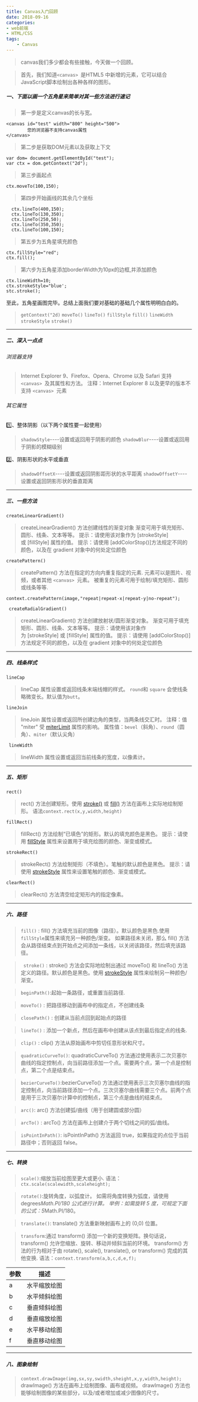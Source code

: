 ```yaml
---
title: Canvas入门回顾
date: 2018-09-16
categories:
- web前端
- HTML/CSS
tags: 
    - Canvas
---
```

>canvas我们多少都会有些接触，今天做一个回顾。

>首先，我们知道`<canvas> `是HTML5 中新增的元素，它可以结合JavaScript脚本绘制出各种各样的图形。

#####  一、下面以画一个五角星来简单对其一些方法进行速记
>第一步是定义canvas的长与宽。
```
<canvas id="test" width="800" height="500">
        您的浏览器不支持canvas属性
</canvas>
```
>第二步是获取DOM元素以及获取上下文
```
var dom= document.getElementById("test");
var ctx = dom.getContext("2d");
```
<!--more-->
>第三步画起点
```
ctx.moveTo(100,150);
```
>第四步开始画线的其余几个坐标
```
  ctx.lineTo(400,150);
  ctx.lineTo(130,350);
  ctx.lineTo(250,50);
  ctx.lineTo(350,350);
  ctx.lineTo(100,150);
```
>第五步为五角星填充颜色
```
ctx.fillStyle="red";
ctx.fill();
```
>第六步为五角星添加borderWidth为10px的边框,并添加颜色
```
ctx.lineWidth=10;
ctx.strokeStyle="blue';
stc.stroke();
```
 至此，五角星画图完毕。总结上面我们要对基础的基础几个属性明明白白的。
>`getContext("2d)`
`moveTo()`
`lineTo()`
`fillStyle`
`fill()`
`lineWidth`
`strokeStyle`
`stroke()`

---
##### 二、深入一点点
###### 浏览器支持
>Internet Explorer 9、Firefox、Opera、Chrome 以及 Safari 支持 `<canvas> `及其属性和方法。
注释：Internet Explorer 8 以及更早的版本不支持 `<canvas> `元素
###### 其它属性
1️⃣、整体阴影（以下两个属性要一起使用）
>`shadowStyle`----设置或返回用于阴影的颜色
>`shadowBlur`----设置或返回用于阴影的模糊级别

2️⃣、阴影形状的水平或垂直
>`shadowOffsetX`----设置或返回阴影距形状的水平距离
>`shadowOffsetY`----设置或返回阴影形状的垂直距离
---
##### 三、一些方法
`createLinearGradient() `
>createLinearGradient() 方法创建线性的渐变对象
渐变可用于填充矩形、圆形、线条、文本等等。
提示：请使用该对象作为 [strokeStyle]或 [fillStyle] 属性的值。
提示：请使用 [addColorStop()]方法规定不同的颜色，以及在 gradient 对象中的何处定位颜色

`createPattern()`
>createPattern() 方法在指定的方向内重复指定的元素.
元素可以是图片、视频，或者其他 `<canvas> `元素。
被重复的元素可用于绘制/填充矩形、圆形或线条等等.
```
context.createPattern(image,"repeat|repeat-x|repeat-y|no-repeat");
```
` createRadialGradient()`
>createLinearGradient() 方法创建放射状/圆形渐变对象。
渐变可用于填充矩形、圆形、线条、文本等等。
提示：请使用该对象作为 [strokeStyle] 或 [fillStyle] 属性的值。
提示：请使用 [addColorStop()]方法规定不同的颜色，以及在 gradient 对象中的何处定位颜色

---
##### 四、线条样式
`lineCap`
>lineCap 属性设置或返回线条末端线帽的样式。
`round`和 `square` 会使线条略微变长。默认值为`butt`。

`lineJoin`
>lineJoin 属性设置或返回所创建边角的类型，当两条线交汇时。
注释：值 "miter" 受 [miterLimit](http://www.w3school.com.cn/tags/canvas_miterlimit.asp "HTML 5 canvas miterLimit 属性") 属性的影响。
属性值：`bevel`（斜角）、`round`（圆角）、`miter`（默认尖角）

` lineWidth`
>lineWidth 属性设置或返回当前线条的宽度，以像素计。
---
##### 五、矩形
`rect()`
>rect() 方法创建矩形。使用 [stroke()](http://www.w3school.com.cn/tags/canvas_stroke.asp "HTML5 canvas stroke() 方法") 或 [fill()](http://www.w3school.com.cn/tags/canvas_fill.asp "HTML5 canvas fill() 方法") 方法在画布上实际地绘制矩形。
>语法`context.rect(x,y,width,height)`

`fillRect()`
>fillRect() 方法绘制“已填色”的矩形。默认的填充颜色是黑色。
提示：请使用 [fillStyle](http://www.w3school.com.cn/tags/canvas_fillstyle.asp "HTML5 canvas fillStyle 属性") 属性来设置用于填充绘图的颜色、渐变或模式。

`strokeRect()`
>strokeRect() 方法绘制矩形（不填色）。笔触的默认颜色是黑色。
提示：请使用 [strokeStyle](http://www.w3school.com.cn/tags/canvas_strokestyle.asp "HTML 5 canvas strokeStyle 属性") 属性来设置笔触的颜色、渐变或模式。

`clearRect()`
>clearRect() 方法清空给定矩形内的指定像素。
---
##### 六、路径

>`fill()` : fill() 方法填充当前的图像（路径）。默认颜色是黑色.使用` fillStyle `属性来填充另一种颜色/渐变。
如果路径未关闭，那么 fill() 方法会从路径结束点到开始点之间添加一条线，以关闭该路径，然后填充该路径。

>` stroke()` : stroke() 方法会实际地绘制出通过 moveTo() 和 lineTo() 方法定义的路径。默认颜色是黑色。使用 [strokeStyle](http://www.w3school.com.cn/tags/canvas_strokestyle.asp "HTML5 canvas strokeStyle 属性") 属性来绘制另一种颜色/渐变。

>`beginPath()`:起始一条路径，或重置当前路径.

>`moveTo()` : 把路径移动到画布中的指定点，不创建线条

>`closePath()` : 创建从当前点回到起始点的路径

>`lineTo()` : 添加一个新点，然后在画布中创建从该点到最后指定点的线条.

>`clip()` : clip() 方法从原始画布中剪切任意形状和尺寸。

>`quadraticCurveTo()`: quadraticCurveTo() 方法通过使用表示二次贝塞尔曲线的指定控制点，向当前路径添加一个点。需要两个点，第一个点是控制点，第二个点是结束点。

>`bezierCurveTo()`:bezierCurveTo() 方法通过使用表示三次贝塞尔曲线的指定控制点，向当前路径添加一个点。三次贝塞尔曲线需要三个点。前两个点是用于三次贝塞尔计算中的控制点，第三个点是曲线的结束点。

>`arc()`: arc() 方法创建弧/曲线（用于创建圆或部分圆）

>`arcTo()` : arcTo() 方法在画布上创建介于两个切线之间的弧/曲线。

>`isPointInPath()`: isPointInPath() 方法返回 true，如果指定的点位于当前路径中；否则返回 false。
---
##### 七、转换
>`scale()`:缩放当前绘图至更大或更小.
语法：`ctx.scale(scalewidth,scaleheight);`

>`rotate()`:旋转角度，以弧度计。
如需将角度转换为弧度，请使用 degrees*Math.PI/180 公式进行计算。
举例：如需旋转 5 度，可规定下面的公式：5*Math.PI/180。

>`translate()`: translate() 方法重新映射画布上的 (0,0) 位置。

>`transform`:通过 transform() 添加一个新的变换矩阵。换句话说，transform() 允许您缩放、旋转、移动并倾斜当前的环境。
transform() 方法的行为相对于由 rotate(), scale(), translate(), or transform() 完成的其他变换.
语法：`context.transform(a,b,c,d,e,f);`

参数|描述
--|--
a |水平缩放绘图
b|水平倾斜绘图
c|垂直倾斜绘图
d|垂直缩放绘图
e|水平移动绘图
f|垂直移动绘图
---
##### 八、图象绘制
>`context.drawImage(img,sx,sy,swidth,sheight,x,y,width,height);`
drawImage() 方法在画布上绘制图像、画布或视频。
drawImage() 方法也能够绘制图像的某些部分，以及/或者增加或减少图像的尺寸。


